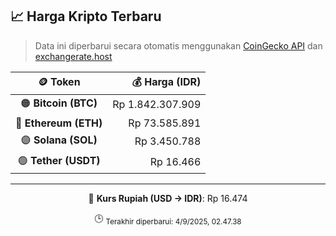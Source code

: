 

<!-- HARGA_KRIPTO -->
## 📈 Harga Kripto Terbaru

> Data ini diperbarui secara otomatis menggunakan [CoinGecko API](https://www.coingecko.com/) dan [exchangerate.host](https://exchangerate.host/)

<div align="center">

| 🪙 Token | 💰 Harga (IDR) |
|:------:|---------------:|
| 🟠 **Bitcoin (BTC)**   | Rp 1.842.307.909 |
| 🔵 **Ethereum (ETH)**  | Rp 73.585.891 |
| 🟣 **Solana (SOL)**    | Rp 3.450.788 |
| 🟢 **Tether (USDT)**   | Rp 16.466 |

---

💱 **Kurs Rupiah (USD → IDR)**: Rp 16.474

🕒 <sub>Terakhir diperbarui: 4/9/2025, 02.47.38</sub>

</div>
<!-- /HARGA_KRIPTO -->